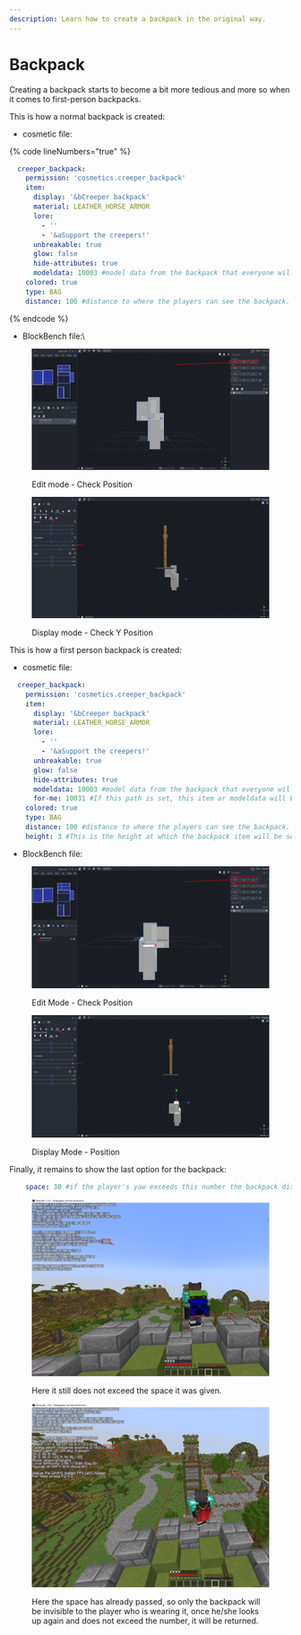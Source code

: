 ```yaml
---
description: Learn how to create a backpack in the original way.
---
```


# Backpack

Creating a backpack starts to become a bit more tedious and more so when it comes to first-person backpacks.

This is how a normal backpack is created:

* cosmetic file:

{% code lineNumbers="true" %}
```yaml
  creeper_backpack:
    permission: 'cosmetics.creeper_backpack'
    item:
      display: '&bCreeper backpack'
      material: LEATHER_HORSE_ARMOR
      lore:
        - ''
        - '&aSupport the creepers!'
      unbreakable: true
      glow: false
      hide-attributes: true
      modeldata: 10003 #model data from the backpack that everyone will see.
    colored: true
    type: BAG
    distance: 100 #distance to where the players can see the backpack.
```
{% endcode %}

* BlockBench file:\


<figure><img src="../../.gitbook/assets/image (4).png" alt=""><figcaption><p>Edit mode - Check Position</p></figcaption></figure>

<figure><img src="../../.gitbook/assets/image (6).png" alt=""><figcaption><p>Display mode - Check Y Position</p></figcaption></figure>

This is how a first person backpack is created:

* cosmetic file:

```yaml
  creeper_backpack:
    permission: 'cosmetics.creeper_backpack'
    item:
      display: '&bCreeper backpack'
      material: LEATHER_HORSE_ARMOR
      lore:
        - ''
        - '&aSupport the creepers!'
      unbreakable: true
      glow: false
      hide-attributes: true
      modeldata: 10003 #model data from the backpack that everyone will see.
      for-me: 10031 #If this path is set, this item or modeldata will be displayed for the player who is using it, while the others will see the one that is already set. Remember, this path can use either number(modeldata) or id(itemsadder)
    colored: true
    type: BAG
    distance: 100 #distance to where the players can see the backpack.
    height: 3 #This is the height at which the backpack item will be set for the player himself.
```

* BlockBench file:

<figure><img src="../../.gitbook/assets/image (8).png" alt=""><figcaption><p>Edit Mode - Check Position</p></figcaption></figure>

<figure><img src="../../.gitbook/assets/image (9).png" alt=""><figcaption><p>Display Mode - Position</p></figcaption></figure>

Finally, it remains to show the last option for the backpack:

```yaml
    space: 30 #if the player's yaw exceeds this number the backpack disappears and if not it will not be visible again (only affects the client and not others) If you don't want the backpack to disappear when its yaw changes, delete this path or leave it at 0.
```

<figure><img src="../../.gitbook/assets/image (5).png" alt=""><figcaption><p>Here it still does not exceed the space it was given.</p></figcaption></figure>

<figure><img src="../../.gitbook/assets/image (2).png" alt=""><figcaption><p>Here the space has already passed, so only the backpack will be invisible to the player who is wearing it, once he/she looks up again and does not exceed the number, it will be returned.</p></figcaption></figure>

